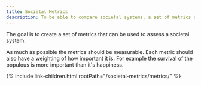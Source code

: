 ```yaml
---
title: Societal Metrics
description: To be able to compare societal systems, a set of metrics are required.
---
```


The goal is to create a set of metrics that can be used to assess a societal system.

As much as possible the metrics should be measurable. Each metric should also have a weighting of how important it is. For example the survival of the populous is more important than it's happiness.

{% include link-children.html rootPath="/societal-metrics/metrics/" %}
